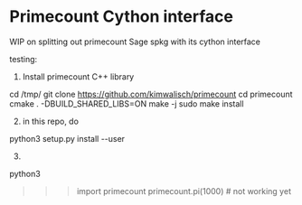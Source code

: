 # Primecount Cython interface

WIP on splitting out primecount Sage spkg with its cython interface

testing:

1) Install primecount C++ library

cd /tmp/
git clone https://github.com/kimwalisch/primecount
cd primecount
cmake . -DBUILD_SHARED_LIBS=ON
make -j
sudo make install

2) in this repo, do

python3 setup.py install --user

3)

python3

>>> import primecount
>>> primecount.pi(1000) # not working yet

